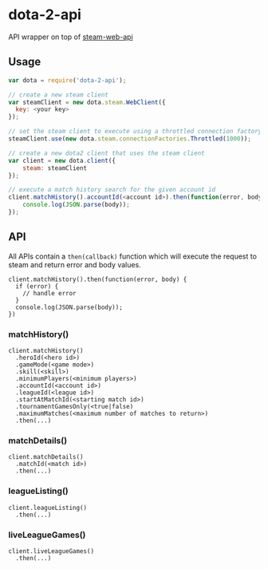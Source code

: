 # dota-2-api
API wrapper on top of [steam-web-api](https://github.com/daynekilheffer/steam-web-api)
## Usage
```javascript
var dota = require('dota-2-api');

// create a new steam client
var steamClient = new dota.steam.WebClient({
  key: <your key>
});

// set the steam client to execute using a throttled connection factory set to 1sec wait time between api calls
steamClient.use(new dota.steam.connectionFactories.Throttled(1000));

// create a new dota2 client that uses the steam client
var client = new dota.client({
    steam: steamClient
});

// execute a match history search for the given account id
client.matchHistory().accountId(<account id>).then(function(error, body) {
    console.log(JSON.parse(body));
});
```
## API
All APIs contain a `then(callback)` function which will execute the request to steam and return error and body values.
```
client.matchHistory().then(function(error, body) {
  if (error) {
    // handle error
  }
  console.log(JSON.parse(body));
})
```
### matchHistory()
```
client.matchHistory()
  .heroId(<hero id>)
  .gameMode(<game mode>)
  .skill(<skill>)
  .minimumPlayers(<minimum players>)
  .accountId(<account id>)
  .leagueId(<league id>)
  .startAtMatchId(<starting match id>)
  .tournamentGamesOnly(<true|false)
  .maximumMatches(<maximum number of matches to return>)
  .then(...)
```

### matchDetails()
```
client.matchDetails()
  .matchId(<match id>)
  .then(...)
```

### leagueListing()
```
client.leagueListing()
  .then(...)
```

### liveLeagueGames()
```
client.liveLeagueGames()
  .then(...)
```
